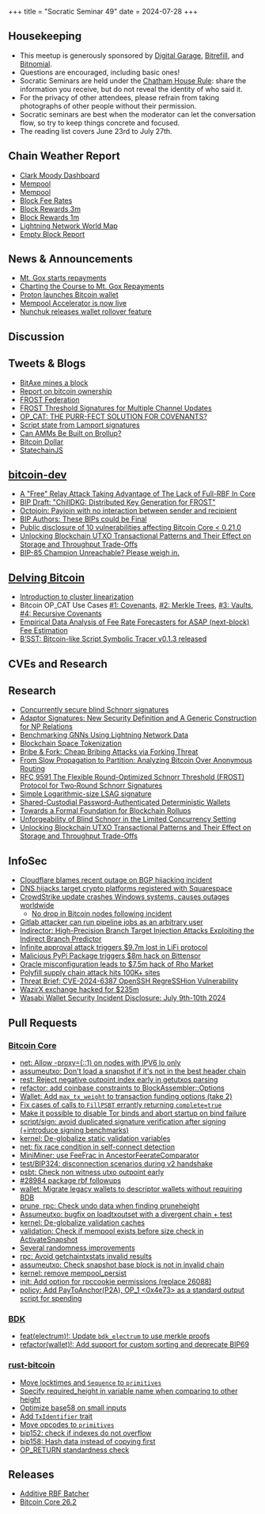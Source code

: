 +++
title = "Socratic Seminar 49"
date = 2024-07-28
+++

Housekeeping
------------

- This meetup is generously sponsored by [Digital Garage](https://dg717.com/), [Bitrefill](https://bitrefill.com/), and [Bitnomial](https://bitnomial.com).
- Questions are encouraged, including basic ones!
- Socratic Seminars are held under the [Chatham House Rule](https://www.chathamhouse.org/about-us/chatham-house-rule): share the information you receive, but do not reveal the identity of who said it.
- For the privacy of other attendees, please refrain from taking photographs of other people without their permission.
- Socratic seminars are best when the moderator can let the conversation flow, so try to keep things concrete and focused.
- The reading list covers June 23rd to July 27th.

Chain Weather Report
--------------------

- [Clark Moody Dashboard](https://dashboard.clarkmoody.com/)
- [Mempool](https://www.bitcoin-mempool.info/#BTC,30d,weight)
- [Mempool](https://mempool.space/graphs/mempool#1m)
- [Block Fee Rates](https://mempool.space/graphs/mining/block-fee-rates#1m)
- [Block Rewards 3m](https://mempool.space/graphs/mining/block-rewards#3m)
- [Block Rewards 1m](https://mempool.space/graphs/mining/block-rewards#1m)
- [Lightning Network World Map](https://mempool.space/graphs/lightning/nodes-channels-map)
- [Empty Block Report](https://research.mempool.space/empty-block-report/)

News & Announcements
--------------------

- [Mt. Gox starts repayments](https://www.mtgox.com/img/pdf/20240705_01_announcement_en.pdf)
- [Charting the Course to Mt. Gox Repayments](https://coinmetrics.substack.com/p/state-of-the-network-issue-268)
- [Proton launches Bitcoin wallet](https://proton.me/blog/proton-wallet-launch)
- [Mempool Accelerator is now live](https://mempool.space/accelerator)
- [Nunchuk releases wallet rollover feature](https://nunchuk.io/blog/wallet-rollover)

Discussion
----------

## Tweets & Blogs

- [BitAxe mines a block](https://x.com/ckpooldev/status/1816216325108175245)
- [Report on bitcoin ownership](https://x.com/thetrocro/status/1815491534550417525)
- [FROST Federation](https://blog.opdup.com/development-updates/2024/07/04/frost-federation.html)
- [FROST Threshold Signatures for Multiple Channel Updates](https://blog.opdup.com/development-updates/2024/07/09/frost-signing-for-channel-updates.html)
- [OP_CAT: THE PURR-FECT SOLUTION FOR COVENANTS?](https://blog.blockstream.com/op_cat-the-purr-fect-solution-for-covenants/)
- [Script state from Lamport signatures](https://blog.blockstream.com/script-state-from-lamport-signatures/)
- [Can AMMs Be Built on Brollup?](https://brqgoo.medium.com/can-amms-be-built-on-brollup-8d296c2ec7a3)
- [Bitcoin Dollar](https://blog.nicolas-dorier.com/posts/bitcoin-dollar/)
- [StatechainJS](https://github.com/supertestnet/statechainjs?tab=readme-ov-file)

## [bitcoin-dev](https://groups.google.com/g/bitcoindev)

- [A "Free" Relay Attack Taking Advantage of The Lack of Full-RBF In Core](https://groups.google.com/g/bitcoindev/c/vfbF7QyVwPE)
- [BIP Draft: "ChillDKG: Distributed Key Generation for FROST"](https://groups.google.com/g/bitcoindev/c/HE3HSnGTpoQ)
- [Octojoin: Payjoin with no interaction between sender and recipient](https://groups.google.com/g/bitcoindev/c/aAJrGBf_oS4)
- [BIP Authors: These BIPs could be Final](https://groups.google.com/g/bitcoindev/c/Kn0z4Oq-6Wo)
- [Public disclosure of 10 vulnerabilities affecting Bitcoin Core < 0.21.0](https://groups.google.com/g/bitcoindev/c/_ys3Eu8-ORA)
- [Unlocking Blockchain UTXO Transactional Patterns and Their Effect on Storage and Throughput Trade-Offs](https://groups.google.com/g/bitcoindev/c/8WTQ_QmKh-k)
- [BIP-85 Champion Unreachable? Please weigh in.](https://groups.google.com/g/bitcoindev/c/vo_L1pDZblM)

## [Delving Bitcoin](https://delvingbitcoin.org/)

- [Introduction to cluster linearization](https://delvingbitcoin.org/t/introduction-to-cluster-linearization)
- Bitcoin OP_CAT Use Cases [#1: Covenants](https://delvingbitcoin.org/t/bitcoin-op-cat-use-cases-series-1-covenants/990), [#2: Merkle Trees](https://delvingbitcoin.org/t/op-cat-use-cases-series-2-merkle-trees/988), [#3: Vaults](https://delvingbitcoin.org/t/op-cat-use-cases-series-3-vaults), [#4: Recursive Covenants](https://delvingbitcoin.org/t/bitcoin-op-cat-use-cases-series-4-recursive-covenants)
- [Empirical Data Analysis of Fee Rate Forecasters for ASAP (next-block) Fee Estimation](https://delvingbitcoin.org/t/empirical-data-analysis-of-fee-rate-forecasters-for-asap-next-block-fee-estimation)
- [B’SST: Bitcoin-like Script Symbolic Tracer v0.1.3 released](https://delvingbitcoin.org/t/b-sst-bitcoin-like-script-symbolic-tracer-v0-1-3-released)

CVEs and Research
-----------------

## Research

- [Concurrently secure blind Schnorr signatures](https://eprint.iacr.org/2022/1676.pdf)
- [Adaptor Signatures: New Security Definition and A Generic Construction for NP Relations](https://eprint.iacr.org/2024/1051)
- [Benchmarking GNNs Using Lightning Network Data](https://arxiv.org/pdf/2407.07916v1)
- [Blockchain Space Tokenization](https://eprint.iacr.org/2024/1154)
- [Bribe & Fork: Cheap Bribing Attacks via Forking Threat](http://arxiv.org/abs/2402.01363v2)
- [From Slow Propagation to Partition: Analyzing Bitcoin Over Anonymous Routing](https://par.nsf.gov/biblio/10509863)
- [RFC 9591 The Flexible Round-Optimized Schnorr Threshold (FROST) Protocol for Two‑Round Schnorr Signatures](https://www.rfc-editor.org/rfc/rfc9591.html)
- [Simple Logarithmic-size LSAG signature](https://groups.google.com/g/bitcoindev/c/So2qDvkp5-E)
- [Shared-Custodial Password-Authenticated Deterministic Wallets](https://eprint.iacr.org/2024/1118)
- [Towards a Formal Foundation for Blockchain Rollups](https://arxiv.org/pdf/2406.16219v1)
- [Unforgeability of Blind Schnorr in the Limited Concurrency Setting](https://eprint.iacr.org/2024/1100)
- [Unlocking Blockchain UTXO Transactional Patterns and Their Effect on Storage and Throughput Trade-Offs ](https://www.mdpi.com/2073-431X/13/6/146)

## InfoSec

- [Cloudflare blames recent outage on BGP hijacking incident](https://www.bleepingcomputer.com/news/security/cloudflare-blames-recent-outage-on-bgp-hijacking-incident/)
- [DNS hijacks target crypto platforms registered with Squarespace](https://github.com/security-alliance/advisories/blob/main/2024-07-squarespace.pdf)
- [CrowdStrike update crashes Windows systems, causes outages worldwide](https://www.bleepingcomputer.com/news/security/crowdstrike-update-crashes-windows-systems-causes-outages-worldwide/)
	- [No drop in Bitcoin nodes following incident](https://x.com/0xB10C/status/1814261328317452572)
- [Gitlab attacker can run pipeline jobs as an arbitrary user](https://about.gitlab.com/releases/2024/07/10/patch-release-gitlab-17-1-2-released/#an-attacker-can-run-pipeline-jobs-as-an-arbitrary-user)
- [Indirector: High-Precision Branch Target Injection Attacks Exploiting the Indirect Branch Predictor](https://indirector.cpusec.org/index_files/Indirector_USENIX_Security_2024.pdf)
- [Infinite approval attack triggers $9.7m lost in LiFi protocol](https://li.fi/knowledge-hub/incident-report-16th-july/)
- [Malicious PyPi Package triggers $8m hack on Bittensor](https://rekt.news/bittensor-rekt/)
- [Oracle misconfiguration leads to $7.5m hack of Rho Market](https://rekt.news/rho-market-rekt/)
- [Polyfill supply chain attack hits 100K+ sites](https://sansec.io/research/polyfill-supply-chain-attack)
- [Threat Brief: CVE-2024-6387 OpenSSH RegreSSHion Vulnerability](https://unit42.paloaltonetworks.com/threat-brief-cve-2024-6387-openssh/)
- [WazirX exchange hacked for $235m](https://rekt.news/wazirx-rekt/)
- [Wasabi Wallet Security Incident Disclosure: July 9th-10th 2024](https://github.com/WalletWasabi/WalletWasabi/discussions/13249)

## Pull Requests
### [Bitcoin Core](https://github.com/bitcoin/bitcoin)
- [net: Allow -proxy=(::1) on nodes with IPV6 lo only](https://github.com/bitcoin/bitcoin/pull/30245)
- [assumeutxo: Don't load a snapshot if it's not in the best header chain](https://github.com/bitcoin/bitcoin/pull/30320)
- [rest: Reject negative outpoint index early in getutxos parsing](https://github.com/bitcoin/bitcoin/pull/30444)
- [refactor: add coinbase constraints to BlockAssembler::Options](https://github.com/bitcoin/bitcoin/pull/30356)
- [Wallet:  Add `max_tx_weight` to transaction funding options (take 2)](https://github.com/bitcoin/bitcoin/pull/29523)
- [Fix cases of calls to `FillPSBT` errantly returning `complete=true`](https://github.com/bitcoin/bitcoin/pull/30357)
- [Make it possible to disable Tor binds and abort startup on bind failure](https://github.com/bitcoin/bitcoin/pull/22729)
- [script/sign: avoid duplicated signature verification after signing (+introduce signing benchmarks)](https://github.com/bitcoin/bitcoin/pull/28923)
- [kernel: De-globalize static validation variables](https://github.com/bitcoin/bitcoin/pull/30425)
- [net: fix race condition in self-connect detection](https://github.com/bitcoin/bitcoin/pull/30394)
- [MiniMiner: use FeeFrac in AncestorFeerateComparator](https://github.com/bitcoin/bitcoin/pull/30412)
- [test/BIP324: disconnection scenarios during v2 handshake](https://github.com/bitcoin/bitcoin/pull/29431)
- [psbt: Check non witness utxo outpoint early](https://github.com/bitcoin/bitcoin/pull/29855)
- [#28984 package rbf followups](https://github.com/bitcoin/bitcoin/pull/30295)
- [wallet: Migrate legacy wallets to descriptor wallets without requiring BDB](https://github.com/bitcoin/bitcoin/pull/26596)
- [prune, rpc: Check undo data when finding pruneheight](https://github.com/bitcoin/bitcoin/pull/29668)
- [Assumeutxo: bugfix on loadtxoutset with a divergent chain + test](https://github.com/bitcoin/bitcoin/pull/29996)
- [kernel: De-globalize validation caches](https://github.com/bitcoin/bitcoin/pull/30141)
- [validation: Check if mempool exists before size check in ActivateSnapshot](https://github.com/bitcoin/bitcoin/pull/30388)
- [Several randomness improvements](https://github.com/bitcoin/bitcoin/pull/29625)
- [rpc: Avoid getchaintxstats invalid results](https://github.com/bitcoin/bitcoin/pull/29720)
- [assumeutxo: Check snapshot base block is not in invalid chain](https://github.com/bitcoin/bitcoin/pull/30267)
- [kernel: remove mempool_persist](https://github.com/bitcoin/bitcoin/pull/30344)
- [init: Add option for rpccookie permissions (replace 26088)](https://github.com/bitcoin/bitcoin/pull/28167)
- [policy: Add PayToAnchor(P2A), OP_1 <0x4e73> as a standard output script for spending](https://github.com/bitcoin/bitcoin/pull/30352)

### [BDK](https://github.com/bitcoindevkit/bdk)
- [feat(electrum)!: Update `bdk_electrum` to use merkle proofs](https://github.com/bitcoindevkit/bdk/pull/1489)
- [refactor(wallet)!: Add support for custom sorting and deprecate BIP69](https://github.com/bitcoindevkit/bdk/pull/1487)

### [rust-bitcoin](https://github.com/rust-bitcoin/rust-bitcoin)
- [Move locktimes and `Sequence` to `primitives`](https://github.com/rust-bitcoin/rust-bitcoin/pull/2991)
- [Specify required_height in variable name when comparing to other height](https://github.com/rust-bitcoin/rust-bitcoin/pull/3026)
- [Optimize base58 on small inputs](https://github.com/rust-bitcoin/rust-bitcoin/pull/3002)
- [Add `TxIdentifier` trait](https://github.com/rust-bitcoin/rust-bitcoin/pull/2987)
- [Move opcodes to `primitives`](https://github.com/rust-bitcoin/rust-bitcoin/pull/2989)
- [bip152: check if indexes do not overflow](https://github.com/rust-bitcoin/rust-bitcoin/pull/2970)
- [bip158: Hash data instead of copying first](https://github.com/rust-bitcoin/rust-bitcoin/pull/2961)
- [OP_RETURN standardness check](https://github.com/rust-bitcoin/rust-bitcoin/pull/2949)

Releases
--------

- [Additive RBF Batcher](https://github.com/cardcoins/additive-rbf-batcher)
- [Bitcoin Core 26.2](https://groups.google.com/g/bitcoindev/c/lw_687AVNjw)
